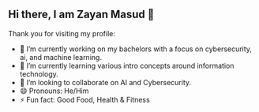 ## Hi there, I am Zayan Masud 👋

<!--
**phantasmic-figment/phantasmic-figment** is a ✨ _special_ ✨ repository because its `README.md` (this file) appears on your GitHub profile.
-->

Thank you for visiting my profile:

- 🔭 I’m currently working on my bachelors with a focus on cybersecurity, ai, and machine learning.
- 🌱 I’m currently learning various intro concepts around information technology.
- 👯 I’m looking to collaborate on AI and Cybersecurity.
- 😄 Pronouns: He/Him
- ⚡ Fun fact: Good Food, Health & Fitness

